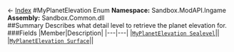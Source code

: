 ← [Index](index.md)
#MyPlanetElevation Enum
**Namespace:** Sandbox.ModAPI.Ingame  
**Assembly:** Sandbox.Common.dll  
##Summary
Describes what detail level to retrieve the planet elevation for.
###Fields
|Member|Description|
|---|---|
|[`MyPlanetElevation Sealevel`](Sandbox.ModAPI.Ingame.Sealevel.md)||
|[`MyPlanetElevation Surface`](Sandbox.ModAPI.Ingame.Surface.md)||

